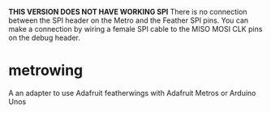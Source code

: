 **__THIS VERSION DOES NOT HAVE WORKING SPI__**
There is no connection between the SPI header on the Metro and the Feather SPI pins. 
You can make a connection by wiring a female SPI cable to the MISO MOSI CLK pins on the debug header.
# metrowing
A an adapter to use Adafruit featherwings with Adafruit Metros or Arduino Unos
